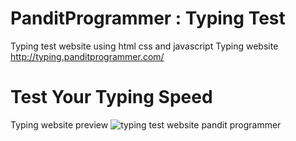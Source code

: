 # PanditProgrammer : Typing Test
Typing test website using html css and javascript 
Typing website http://typing.panditprogrammer.com/
# Test Your Typing Speed 

Typing website preview
![typing test website pandit programmer ](https://user-images.githubusercontent.com/65272533/163705268-66ad70af-313b-4a57-a231-e8ca8f811fee.png)

